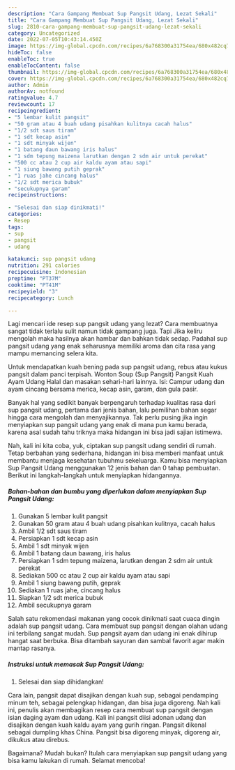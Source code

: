 ```yaml
---
description: "Cara Gampang Membuat Sup Pangsit Udang, Lezat Sekali"
title: "Cara Gampang Membuat Sup Pangsit Udang, Lezat Sekali"
slug: 2810-cara-gampang-membuat-sup-pangsit-udang-lezat-sekali
category: Uncategorized
date: 2022-07-05T10:43:14.450Z
image: https://img-global.cpcdn.com/recipes/6a768300a31754ea/680x482cq70/sup-pangsit-udang-foto-resep-utama.jpg
hideToc: false
enableToc: true
enableTocContent: false
thumbnail: https://img-global.cpcdn.com/recipes/6a768300a31754ea/680x482cq70/sup-pangsit-udang-foto-resep-utama.jpg
cover: https://img-global.cpcdn.com/recipes/6a768300a31754ea/680x482cq70/sup-pangsit-udang-foto-resep-utama.jpg
author: Admin
authorAv: notfound
ratingvalue: 4.7
reviewcount: 17
recipeingredient:
- "5 lembar kulit pangsit"
- "50 gram atau 4 buah udang pisahkan kulitnya cacah halus"
- "1/2 sdt saus tiram"
- "1 sdt kecap asin"
- "1 sdt minyak wijen"
- "1 batang daun bawang iris halus"
- "1 sdm tepung maizena larutkan dengan 2 sdm air untuk perekat"
- "500 cc atau 2 cup air kaldu ayam atau sapi"
- "1 siung bawang putih geprak"
- "1 ruas jahe cincang halus"
- "1/2 sdt merica bubuk"
- "secukupnya garam"
recipeinstructions:

- "Selesai dan siap dinikmati!"
categories:
- Resep
tags:
- sup
- pangsit
- udang

katakunci: sup pangsit udang 
nutrition: 291 calories
recipecuisine: Indonesian
preptime: "PT37M"
cooktime: "PT41M"
recipeyield: "3"
recipecategory: Lunch

---
```



Lagi mencari ide resep sup pangsit udang yang lezat? Cara membuatnya sangat tidak terlalu sulit namun tidak gampang juga. Tapi Jika keliru mengolah maka hasilnya akan hambar dan bahkan tidak sedap. Padahal sup pangsit udang yang enak seharusnya memiliki aroma dan cita rasa yang mampu memancing selera kita.


Untuk mendapatkan kuah bening pada sup pangsit udang, rebus atau kukus pangsit dalam panci terpisah. Wonton Soup (Sup Pangsit) Pangsit Kuah Ayam Udang Halal dan masakan sehari-hari lainnya. Isi: Campur udang dan ayam cincang bersama merica, kecap asin, garam, dan gula pasir.

Banyak hal yang sedikit banyak berpengaruh terhadap kualitas rasa dari sup pangsit udang, pertama dari jenis bahan, lalu pemilihan bahan segar hingga cara mengolah dan menyajikannya. Tak perlu pusing jika ingin menyiapkan sup pangsit udang yang enak di mana pun kamu berada, karena asal sudah tahu triknya maka hidangan ini bisa jadi sajian istimewa.


Nah, kali ini kita coba, yuk, ciptakan sup pangsit udang sendiri di rumah. Tetap berbahan yang sederhana, hidangan ini bisa memberi manfaat untuk membantu menjaga kesehatan tubuhmu sekeluarga. Kamu bisa menyiapkan Sup Pangsit Udang menggunakan 12 jenis bahan dan 0 tahap pembuatan. Berikut ini langkah-langkah untuk menyiapkan hidangannya.

<!--inarticleads1-->

##### Bahan-bahan dan bumbu yang diperlukan dalam menyiapkan Sup Pangsit Udang:

1. Gunakan 5 lembar kulit pangsit
1. Gunakan 50 gram atau 4 buah udang pisahkan kulitnya, cacah halus
1. Ambil 1/2 sdt saus tiram
1. Persiapkan 1 sdt kecap asin
1. Ambil 1 sdt minyak wijen
1. Ambil 1 batang daun bawang, iris halus
1. Persiapkan 1 sdm tepung maizena, larutkan dengan 2 sdm air untuk perekat
1. Sediakan 500 cc atau 2 cup air kaldu ayam atau sapi
1. Ambil 1 siung bawang putih, geprak
1. Sediakan 1 ruas jahe, cincang halus
1. Siapkan 1/2 sdt merica bubuk
1. Ambil secukupnya garam


Salah satu rekomendasi makanan yang cocok dinikmati saat cuaca dingin adalah sup pangsit udang. Cara membuat sup pangsit dengan olahan udang ini terbilang sangat mudah. Sup pangsit ayam dan udang ini enak dihirup hangat saat berbuka. Bisa ditambah sayuran dan sambal favorit agar makin mantap rasanya. 

<!--inarticleads2-->

##### Instruksi untuk memasak Sup Pangsit Udang:


1. Selesai dan siap dihidangkan!

Cara lain, pangsit dapat disajikan dengan kuah sup, sebagai pendamping minum teh, sebagai pelengkap hidangan, dan bisa juga digoreng. Nah kali ini, penulis akan membagikan resep cara membuat sup pangsit dengan isian daging ayam dan udang. Kali ini pangsit diisi adonan udang dan disajikan dengan kuah kaldu ayam yang gurih ringan. Pangsit dikenal sebagai dumpling khas China. Pangsit bisa digoreng minyak, digoreng air, dikukus atau direbus. 

Bagaimana? Mudah bukan? Itulah cara menyiapkan sup pangsit udang yang bisa kamu lakukan di rumah. Selamat mencoba!
